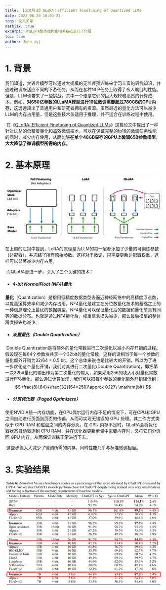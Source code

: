 ```yaml
---
title: 【论文导读】QLoRA：Efficient Finetuning of Quantized LLMs
date: 2023-06-20 10:09:21
tags: 论文阅读
mathjax: true
excerpt: 对QLoRA整体结构和相关基础进行了介绍
toc: true
author: John_zyj
---
```


# 1. 背景

​		我们知道，大语言模型可以通过大规模的无监督预训练来学习丰富的语言知识，并通过微调来适应不同的下游任务，从而在各种NLP任务上取得了令人瞩目的性能。但是，LLM也带来了一些挑战，其中一个便是它们的巨大规模和高昂的计算成本。例如，**对650亿参数的LLaMA模型进行16位微调需要超过780GB的GPU内存**，这远远超出了普通用户和研究者拥有的资源。虽然最近的量化方法可以减少LLM的内存占用量，但是这些技术仅适用于推理，并不适合在训练过程中使用。

​		在《[QLoRA: Efficient Finetuning of Quantized LLMs](https://arxiv.org/pdf/2305.14314.pdf)》这篇论文中提出了一种针对LLM的低精度量化和高效微调技术，可以在保证完整的fp16的微调任务性能的同时，减少内存使用，从而能够**在单个48GB显存的GPU上微调65B参数模型，大大降低了微调模型所需的内存。**



# 2. 基本原理

![QLoRA](./【论文导读】QLoRA：Efficient-Finetuning-of-Quantized-LLMs/QLoRA.png)

​		在上周的汇报中提到，LoRA的原理是为LLM的每一层都添加了少量的可训练参数（适配器），并冻结了所有原始参数。这样对于微调，只需要更新适配器权重，这样可以显著减少内存占用。

​		而QLoRA更进一步，引入了三个关键的技术：

- ##### 4-bit NormalFloat (NF4)量化

​		**量化**（Quantization）是指用低精度数据类型去逼近神经网络中的高精度浮点数，以提高运算效率和减少内存占用。NF4量化是建立在分位数量化技术的基础之上的一种信息理论上最优的数据类型。NF4量化可以保证量化后的数据和量化前具有同等的数据分布。也就是通过NF4量化后，权重信息损失减少，那么最后模型的整体精度损失也减少。



- ##### 双重量化（Double Quantization）

​		Double Quantization是将额外的量化常数进行二次量化以减小内存开销的过程。假设现在每64个参数块共享一个32bit的量化常数，这样的话相当于每一个参数的量化额外开销为32/64 = 0.5 bit。这个总体来说也是比较大的开销，所以为了进一步优化这个量化开销，我们对其进行二次量化(Double Quantization)，即把第一次32bit量化的输出作为第二次量化的输入，如果采用256的块大小对量化常数进行FP8量化，那么通过计算发现，我们可以把每个参数的量化额外开销降低到：
$$
\frac{8}{64}+\frac{32}{64*256}\approx 0.127\ \mathrm{bit}
$$


- ##### 分页优化器（Paged Optimizers）

​		使用NVIDIA统一内存功能，在GPU偶尔运行内存不足的情况下，可在CPU和GPU之间自动进行页面到页面的传输，从而可实现无错误的 GPU 处理。其工作方式类似于 CPU RAM 和磁盘之间的内存分页。在 GPU 内存不足时，QLoRA会将优化器状态自动驱逐到 CPU RAM，并在优化器更新步骤中需要内存时，又将它们分页回 GPU 内存，从而保证训练正常进行下去。



​		这些步骤大大减少了微调所需的内存，同时性能几乎与标准微调相当。



# 3. 实验结果

![result](./【论文导读】QLoRA：Efficient-Finetuning-of-Quantized-LLMs/result.png)





